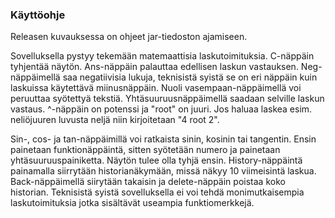 ### Käyttöohje
Releasen kuvauksessa on ohjeet jar-tiedoston ajamiseen.

Sovelluksella pystyy tekemään matemaattisia laskutoimituksia. C-näppäin tyhjentää näytön. Ans-näppäin palauttaa edellisen laskun vastauksen. Neg-näppäimellä saa negatiivisia lukuja, teknisistä syistä se on eri näppäin kuin laskuissa käytettävä miinusnäppäin. Nuoli vasempaan-näppäimellä voi peruuttaa syötettyä tekstiä. Yhtäsuuruusnäppäimellä saadaan selville laskun vastaus. ^-näppäin on potenssi ja "root" on juuri. Jos haluaa laskea esim. neliöjuuren luvusta neljä niin kirjoitetaan "4 root 2".

Sin-, cos- ja tan-näppäimillä voi ratkaista sinin, kosinin tai tangentin. Ensin painetaan funktionäppäintä, sitten syötetään numero ja painetaan yhtäsuuruuspainiketta. Näytön tulee olla tyhjä ensin. History-näppäintä painamalla siirrytään historianäkymään, missä näkyy 10 viimeisintä laskua. Back-näppäimellä siirytään takaisin ja delete-näppäin poistaa koko historian. Teknisistä syistä sovelluksella ei voi tehdä monimutkaisempia laskutoimituksia jotka sisältävät useampia funktiomerkkejä.
